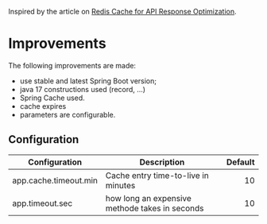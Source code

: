 Inspired by the article on [Redis Cache for API Response Optimization](https://medium.com/@ayushjung63/redis-cache-for-api-response-optimization-54a508d9e79c).

# Improvements
The following improvements are made:

- use stable and latest Spring Boot version;
- java 17 constructions used (record, ...)
- Spring Cache used.
- cache expires
- parameters are configurable.

## Configuration

| Configuration          | Description                                    | Default |
|------------------------|------------------------------------------------|--------:|
| app.cache.timeout.min  | Cache entry time-to-live in minutes            |      10 |
| app.timeout.sec        | how long an expensive methode takes in seconds |      10 |
